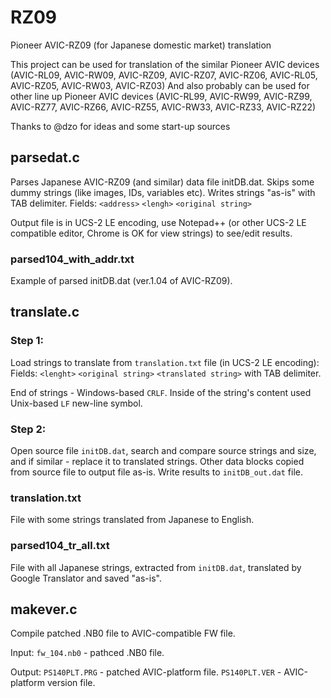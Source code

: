 # RZ09
Pioneer AVIC-RZ09 (for Japanese domestic market) translation

This project can be used for translation of the similar Pioneer AVIC devices (AVIC-RL09, AVIC-RW09, AVIC-RZ09, AVIC-RZ07, AVIC-RZ06, AVIC-RL05, AVIC-RZ05, AVIC-RW03, AVIC-RZ03)
And also probably can be used for other line up Pioneer AVIC devices (AVIC-RL99, AVIC-RW99, AVIC-RZ99, AVIC-RZ77, AVIC-RZ66, AVIC-RZ55, AVIC-RW33, AVIC-RZ33, AVIC-RZ22)

Thanks to @dzo for ideas and some start-up sources

## parsedat.c
Parses Japanese AVIC-RZ09 (and similar) data file initDB.dat.
Skips some dummy strings (like images, IDs, variables etc).
Writes strings "as-is" with TAB delimiter.
Fields: `<address>` `<lengh>` `<original string>`

Output file is in UCS-2 LE encoding, use Notepad++ (or other UCS-2 LE compatible editor, Chrome is OK for view strings) to see/edit results.

### parsed104_with_addr.txt
Example of parsed initDB.dat (ver.1.04 of AVIC-RZ09).

## translate.c

### Step 1:
Load strings to translate from `translation.txt` file (in UCS-2 LE encoding):
Fields: `<lenght>` `<original string>` `<translated string>` with TAB delimiter.

End of strings - Windows-based `CRLF`. 
Inside of the string's content used Unix-based `LF` new-line symbol.

### Step 2:
Open source file `initDB.dat`, search and compare source strings and size, and if similar - replace it to translated strings.
Other data blocks copied from source file to output file as-is.
Write results to `initDB_out.dat` file.

### translation.txt
File with some strings translated from Japanese to English.

### parsed104_tr_all.txt
File with all Japanese strings, extracted from `initDB.dat`, translated by Google Translator and saved "as-is".

## makever.c
Compile patched .NB0 file to AVIC-compatible FW file.

Input:
`fw_104.nb0` - pathced .NB0 file.

Output:
`PS140PLT.PRG` - patched AVIC-platform file.
`PS140PLT.VER` - AVIC-platform version file.
